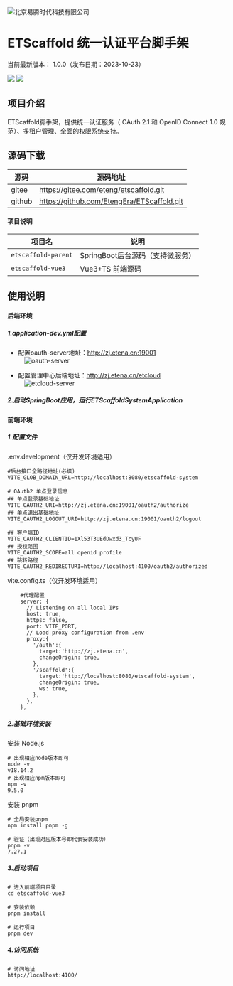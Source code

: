 

![北京易腾时代科技有限公司](https://eteng.oss-cn-qingdao.aliyuncs.com/git/images/etena.jpg "易腾时代")



ETScaffold 统一认证平台脚手架
===============

当前最新版本： 1.0.0（发布日期：2023-10-23） 


[![](https://eteng.oss-cn-qingdao.aliyuncs.com/git/images/Author-北京易腾时代科技-orange.svg)](http://www.etena.cn)
[![](https://eteng.oss-cn-qingdao.aliyuncs.com/git/images/version-1.0.0-brightgreen.svg)](https://gitee.com/eteng/etscaffold)


项目介绍
-----------------------------------

ETScaffold脚手架，提供统一认证服务（ OAuth 2.1 和 OpenID Connect 1.0 规范）、多租户管理、全面的权限系统支持。


源码下载
-----------------------------------

| 源码                | 源码地址                     | 
|--------------------|------------------------|
| gitee    | https://gitee.com/eteng/etscaffold.git        |
| github  | https://github.com/EtengEra/ETScaffold.git |

#### 项目说明

| 项目名                | 说明                     | 
|--------------------|------------------------|
| `etscaffold-parent`    | SpringBoot后台源码（支持微服务）        |
| `etscaffold-vue3` | Vue3+TS 前端源码 |


使用说明
-----------------------------------

#### 后端环境

##### 1.application-dev.yml配置

* 配置oauth-server地址：http://zj.etena.cn:19001  
&emsp;![](https://eteng.oss-cn-qingdao.aliyuncs.com/git/images/oauth-server.png "oauth-server")  

* 配置管理中心后端地址：http://zj.etena.cn/etcloud  
&emsp;![](https://eteng.oss-cn-qingdao.aliyuncs.com/git/images/etcloudserver.png "etcloud-server")

##### 2.启动SpringBoot应用，运行ETScaffoldSystemApplication


#### 前端环境

##### 1.配置文件
.env.development（仅开发环境适用）

```
#后台接口全路径地址(必填)
VITE_GLOB_DOMAIN_URL=http://localhost:8080/etscaffold-system

# OAuth2 单点登录信息
## 单点登录基础地址
VITE_OAUTH2_URI=http://zj.etena.cn:19001/oauth2/authorize
## 单点退出基础地址
VITE_OAUTH2_LOGOUT_URI=http://zj.etena.cn:19001/oauth2/logout

## 客户端ID
VITE_OAUTH2_CLIENTID=1Xl53T3UEdDwxd3_TcyUF
## 授权范围
VITE_OAUTH2_SCOPE=all openid profile
## 跳转路径
VITE_OAUTH2_REDIRECTURI=http://localhost:4100/oauth2/authorized
```

vite.config.ts（仅开发环境适用）

```
    #代理配置
    server: {
      // Listening on all local IPs
      host: true,
      https: false,
      port: VITE_PORT,
      // Load proxy configuration from .env
      proxy:{
        '/auth':{
          target:'http://zj.etena.cn',          
          changeOrigin: true,
        },
        '/scaffold':{          
          target:'http://localhost:8080/etscaffold-system',
          changeOrigin: true,
          ws: true,
        },        
      },
    },
```

##### 2.基础环境安装
安装 Node.js

```
# 出现相应node版本即可
node -v
v18.14.2
# 出现相应npm版本即可
npm -v
9.5.0
```
安装 pnpm

```
# 全局安装pnpm
npm install pnpm -g

# 验证（出现对应版本号即代表安装成功）
pnpm -v
7.27.1
```

##### 3.启动项目
```
# 进入前端项目目录
cd etscaffold-vue3

# 安装依赖
pnpm install

# 运行项目
pnpm dev
```

##### 4.访问系统
```
# 访问地址
http://localhost:4100/


```
